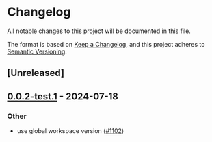 # Changelog
All notable changes to this project will be documented in this file.

The format is based on [Keep a Changelog](https://keepachangelog.com/en/1.0.0/),
and this project adheres to [Semantic Versioning](https://semver.org/spec/v2.0.0.html).

## [Unreleased]

## [0.0.2-test.1](https://github.com/succinctlabs/sp1/compare/sp1-derive-v0.0.2-test...sp1-derive-v0.0.2-test.1) - 2024-07-18

### Other
- use global workspace version ([#1102](https://github.com/succinctlabs/sp1/pull/1102))
